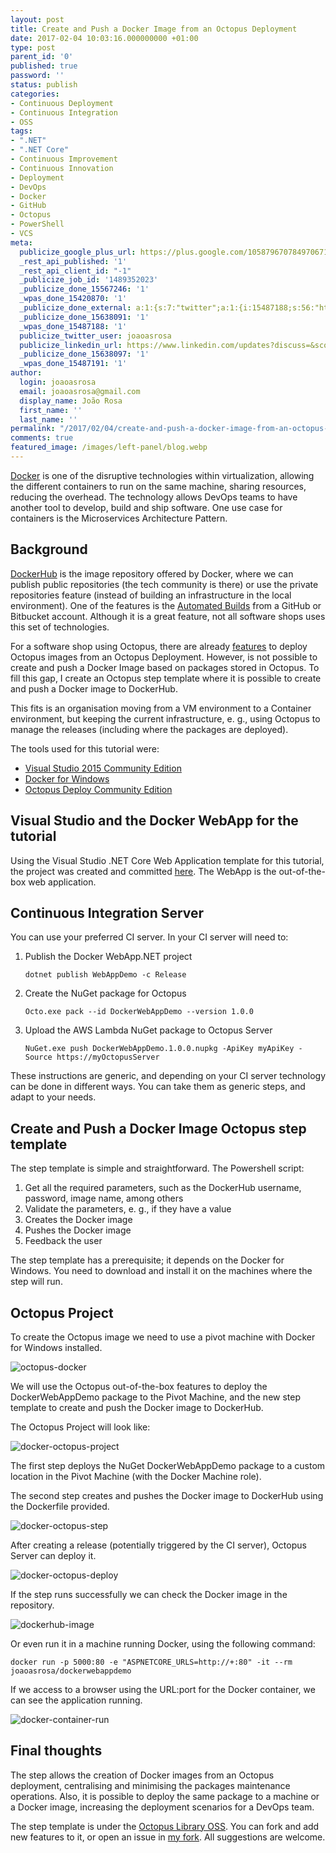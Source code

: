 ```yaml
---
layout: post
title: Create and Push a Docker Image from an Octopus Deployment
date: 2017-02-04 10:03:16.000000000 +01:00
type: post
parent_id: '0'
published: true
password: ''
status: publish
categories:
- Continuous Deployment
- Continuous Integration
- OSS
tags:
- ".NET"
- ".NET Core"
- Continuous Improvement
- Continuous Innovation
- Deployment
- DevOps
- Docker
- GitHub
- Octopus
- PowerShell
- VCS
meta:
  publicize_google_plus_url: https://plus.google.com/105879670784970671735/posts/MKqz2S6jUcZ
  _rest_api_published: '1'
  _rest_api_client_id: "-1"
  _publicize_job_id: '1489352023'
  _publicize_done_15567246: '1'
  _wpas_done_15420870: '1'
  _publicize_done_external: a:1:{s:7:"twitter";a:1:{i:15487188;s:56:"https://twitter.com/joaoasrosa/status/827819826349486081";}}
  _publicize_done_15638091: '1'
  _wpas_done_15487188: '1'
  publicize_twitter_user: joaoasrosa
  publicize_linkedin_url: https://www.linkedin.com/updates?discuss=&scope=27794317&stype=M&topic=6233585522502041600&type=U&a=PADf
  _publicize_done_15638097: '1'
  _wpas_done_15487191: '1'
author:
  login: joaoasrosa
  email: joaoasrosa@gmail.com
  display_name: João Rosa
  first_name: ''
  last_name: ''
permalink: "/2017/02/04/create-and-push-a-docker-image-from-an-octopus-deployment/"
comments: true
featured_image: /images/left-panel/blog.webp
---
```

[Docker](https://www.docker.com/) is one of the disruptive technologies within virtualization, allowing the different containers to run on the same machine, sharing resources, reducing the overhead. The technology allows DevOps teams to have another tool to develop, build and ship software. One use case for containers is the Microservices Architecture Pattern.

Background
----------

[DockerHub](https://hub.docker.com/) is the image repository offered by Docker, where we can publish public repositories (the tech community is there) or use the private repositories feature (instead of building an infrastructure in the local environment). One of the features is the [Automated Builds](https://docs.docker.com/docker-hub/builds/) from a GitHub or Bitbucket account. Although it is a great feature, not all software shops uses this set of technologies.

For a software shop using Octopus, there are already [features](https://octopus.com/docs/deploying-applications/docker-containers) to deploy Octopus images from an Octopus Deployment. However, is not possible to create and push a Docker Image based on packages stored in Octopus. To fill this gap, I create an Octopus step template where it is possible to create and push a Docker image to DockerHub.

This fits is an organisation moving from a VM environment to a Container environment, but keeping the current infrastructure, e. g., using Octopus to manage the releases (including where the packages are deployed).

The tools used for this tutorial were:

*   [Visual Studio 2015 Community Edition](https://www.visualstudio.com/)
*   [Docker for Windows](https://docs.docker.com/docker-for-windows/)
*   [Octopus Deploy Community Edition](https://octopus.com/)

Visual Studio and the Docker WebApp for the tutorial
----------------------------------------------------

Using the Visual Studio .NET Core Web Application template for this tutorial, the project was created and committed [here](https://github.com/joaoasrosa/DockerDotnetCoreDemo). The WebApp is the out-of-the-box web application.

Continuous Integration Server
-----------------------------

You can use your preferred CI server. In your CI server will need to:

1.  Publish the Docker WebApp.NET project
    
        dotnet publish WebAppDemo -c Release
    
2.  Create the NuGet package for Octopus
    
        Octo.exe pack --id DockerWebAppDemo --version 1.0.0
    
3.  Upload the AWS Lambda NuGet package to Octopus Server
    
        NuGet.exe push DockerWebAppDemo.1.0.0.nupkg -ApiKey myApiKey -Source https://myOctopusServer
    

These instructions are generic, and depending on your CI server technology can be done in different ways. You can take them as generic steps, and adapt to your needs.

Create and Push a Docker Image Octopus step template
----------------------------------------------------

The step template is simple and straightforward. The Powershell script:

1.  Get all the required parameters, such as the DockerHub username, password, image name, among others
2.  Validate the parameters, e. g., if they have a value
3.  Creates the Docker image
4.  Pushes the Docker image
5.  Feedback the user

The step template has a prerequisite; it depends on the Docker for Windows. You need to download and install it on the machines where the step will run.

Octopus Project
---------------

To create the Octopus image we need to use a pivot machine with Docker for Windows installed.

![octopus-docker](/images/assets/octopus-docker.png)

We will use the Octopus out-of-the-box features to deploy the DockerWebAppDemo package to the Pivot Machine, and the new step template to create and push the Docker image to DockerHub.

The Octopus Project will look like:

![docker-octopus-project](/images/assets/docker-octopus-project.png)

The first step deploys the NuGet DockerWebAppDemo package to a custom location in the Pivot Machine (with the Docker Machine role).

The second step creates and pushes the Docker image to DockerHub using the Dockerfile provided.

![docker-octopus-step](/images/assets/docker-octopus-step.png)

After creating a release (potentially triggered by the CI server), Octopus Server can deploy it.

![docker-octopus-deploy](/images/assets/docker-octopus-deploy.png)

If the step runs successfully we can check the Docker image in the repository.

![dockerhub-image](/images/assets/dockerhub-image.png)

Or even run it in a machine running Docker, using the following command:

    docker run -p 5000:80 -e "ASPNETCORE_URLS=http://+:80" -it --rm joaoasrosa/dockerwebappdemo

If we access to a browser using the URL:port for the Docker container, we can see the application running.

![docker-container-run](/images/assets/docker-container-run.png)

Final thoughts
--------------

The step allows the creation of Docker images from an Octopus deployment, centralising and minimising the packages maintenance operations. Also, it is possible to deploy the same package to a machine or a Docker image, increasing the deployment scenarios for a DevOps team.

The step template is under the [Octopus Library OSS](https://github.com/OctopusDeploy/Library). You can fork and add new features to it, or open an issue in [my fork](https://github.com/joaoasrosa/Library). All suggestions are welcome.

